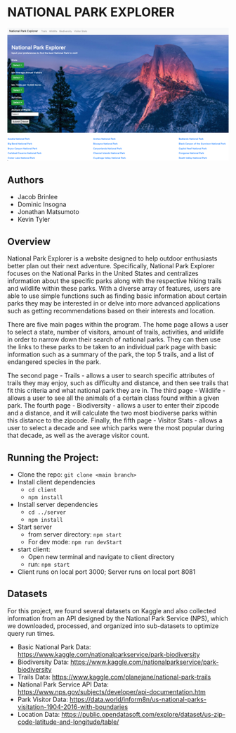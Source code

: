 # NATIONAL PARK EXPLORER
![Homepage](National-Park-Explorer.png)

## Authors
- Jacob Brinlee
- Dominic Insogna
- Jonathan Matsumoto
- Kevin Tyler

## Overview
National Park Explorer is a website designed to help outdoor enthusiasts better plan out their next adventure. Specifically, National Park Explorer focuses on the National Parks in the United States and centralizes information about the specific parks along with the respective hiking trails and wildlife within these parks. With a diverse array of features, users are able to use simple functions such as finding basic information about certain parks they may be interested in or delve into more advanced applications such as getting recommendations based on their interests and location. 

There are five main pages within the program. The home page allows a user to select a state, number of visitors, amount of trails, activities, and wildlife in order to narrow down their search of national parks. They can then use the links to these parks to be taken to an individual park page with basic information such as a summary of the park, the top 5 trails, and a list of endangered species in the park.

The second page - Trails - allows a user to search specific attributes of trails they may enjoy, such as difficulty and distance, and then see trails that fit this criteria and what national park they are in. The third page - Wildlife - allows a user to see all the animals of a certain class found within a given park. The fourth page - Biodiversity - allows a user to enter their zipcode and a distance, and it will calculate the two most biodiverse parks within this distance to the zipcode. Finally, the fifth page - Visitor Stats - allows a user to select a decade and see which parks were the most popular during that decade, as well as the average visitor count.


## Running the Project:
- Clone the repo: ```git clone <main branch>```
- Install client dependencies
  - ```cd client```
  - ```npm install```
- Install server dependencies
  - ```cd ../server```
  - ```npm install```
- Start server
  - from server directory: ```npm start```
  - For dev mode: ```npm run devStart```
- start client: 
  - Open new terminal and navigate to client directory 
  - run: ```npm start```  
- Client runs on local port 3000; Server runs on local port 8081


## Datasets
For this project, we found several datasets on Kaggle and also collected information from an API designed by the National Park Service (NPS), which we downloaded, processed, and organized into sub-datasets to optimize query run times.
- Basic National Park Data: https://www.kaggle.com/nationalparkservice/park-biodiversity
- Biodiversity Data: https://www.kaggle.com/nationalparkservice/park-biodiversity
- Trails Data:  https://www.kaggle.com/planejane/national-park-trails
- National Park Service API Data: https://www.nps.gov/subjects/developer/api-documentation.htm
- Park Visitor Data: https://data.world/inform8n/us-national-parks-visitation-1904-2016-with-boundaries
- Location Data: https://public.opendatasoft.com/explore/dataset/us-zip-code-latitude-and-longitude/table/


